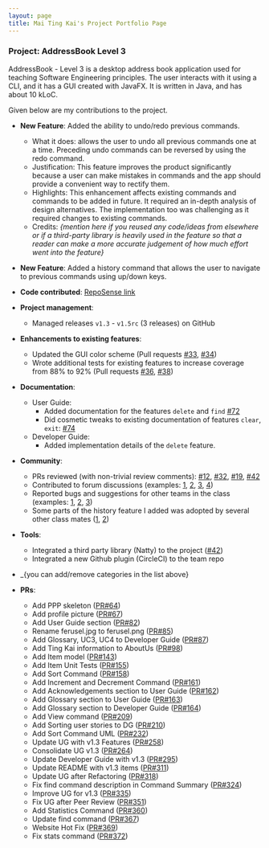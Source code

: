 ```yaml
---
layout: page
title: Mai Ting Kai's Project Portfolio Page
---
```


### Project: AddressBook Level 3

AddressBook - Level 3 is a desktop address book application used for teaching Software Engineering principles. The user interacts with it using a CLI, and it has a GUI created with JavaFX. It is written in Java, and has about 10 kLoC.

Given below are my contributions to the project.

* **New Feature**: Added the ability to undo/redo previous commands.

  * What it does: allows the user to undo all previous commands one at a time. Preceding undo commands can be reversed by using the redo command.
  * Justification: This feature improves the product significantly because a user can make mistakes in commands and the app should provide a convenient way to rectify them.
  * Highlights: This enhancement affects existing commands and commands to be added in future. It required an in-depth analysis of design alternatives. The implementation too was challenging as it required changes to existing commands.
  * Credits: _{mention here if you reused any code/ideas from elsewhere or if a third-party library is heavily used in the feature so that a reader can make a more accurate judgement of how much effort went into the feature}_

* **New Feature**: Added a history command that allows the user to navigate to previous commands using up/down keys.

* **Code contributed**: [RepoSense link]()

* **Project management**:

  * Managed releases `v1.3` - `v1.5rc` (3 releases) on GitHub

* **Enhancements to existing features**:

  * Updated the GUI color scheme (Pull requests [\#33](), [\#34]())
  * Wrote additional tests for existing features to increase coverage from 88% to 92% (Pull requests [\#36](), [\#38]())

* **Documentation**:

  * User Guide:
    * Added documentation for the features `delete` and `find` [\#72]()
    * Did cosmetic tweaks to existing documentation of features `clear`, `exit`: [\#74]()
  * Developer Guide:
    * Added implementation details of the `delete` feature.

* **Community**:

  * PRs reviewed (with non-trivial review comments): [\#12](), [\#32](), [\#19](), [\#42]()
  * Contributed to forum discussions (examples: [1](), [2](), [3](), [4]())
  * Reported bugs and suggestions for other teams in the class (examples: [1](), [2](), [3]())
  * Some parts of the history feature I added was adopted by several other class mates ([1](), [2]())

* **Tools**:
  * Integrated a third party library (Natty) to the project ([\#42]())
  * Integrated a new Github plugin (CircleCI) to the team repo
* \_{you can add/remove categories in the list above}

* **PRs**:
  * Add PPP skeleton ([PR#64](https://github.com/AY2223S1-CS2103T-W16-2/tp/pull/64))
  * Add profile picture ([PR#67](https://github.com/AY2223S1-CS2103T-W16-2/tp/pull/67))
  * Add User Guide section ([PR#82](https://github.com/AY2223S1-CS2103T-W16-2/tp/pull/82))
  * Rename ferusel.jpg to ferusel.png ([PR#85](https://github.com/AY2223S1-CS2103T-W16-2/tp/pull/85))
  * Add Glossary, UC3, UC4 to Developer Guide ([PR#87](https://github.com/AY2223S1-CS2103T-W16-2/tp/pull/87))
  * Add Ting Kai information to AboutUs ([PR#98](https://github.com/AY2223S1-CS2103T-W16-2/tp/pull/98))
  * Add Item model ([PR#143](https://github.com/AY2223S1-CS2103T-W16-2/tp/pull/143))
  * Add Item Unit Tests ([PR#155](https://github.com/AY2223S1-CS2103T-W16-2/tp/pull/155))
  * Add Sort Command ([PR#158](https://github.com/AY2223S1-CS2103T-W16-2/tp/pull/158))
  * Add Increment and Decrement Command ([PR#161](https://github.com/AY2223S1-CS2103T-W16-2/tp/pull/161))
  * Add Acknowledgements section to User Guide ([PR#162](https://github.com/AY2223S1-CS2103T-W16-2/tp/pull/162))
  * Add Glossary section to User Guide ([PR#163](https://github.com/AY2223S1-CS2103T-W16-2/tp/pull/163))
  * Add Glossary section to Developer Guide ([PR#164](https://github.com/AY2223S1-CS2103T-W16-2/tp/pull/164))
  * Add View command ([PR#209](https://github.com/AY2223S1-CS2103T-W16-2/tp/pull/209))
  * Add Sorting user stories to DG ([PR#210](https://github.com/AY2223S1-CS2103T-W16-2/tp/pull/210))
  * Add Sort Command UML ([PR#232](https://github.com/AY2223S1-CS2103T-W16-2/tp/pull/232))
  * Update UG with v1.3 Features ([PR#258](https://github.com/AY2223S1-CS2103T-W16-2/tp/pull/258))
  * Consolidate UG v1.3 ([PR#264](https://github.com/AY2223S1-CS2103T-W16-2/tp/pull/264))
  * Update Developer Guide with v1.3  ([PR#295](https://github.com/AY2223S1-CS2103T-W16-2/tp/pull/295))
  * Update README with v1.3 items ([PR#311](https://github.com/AY2223S1-CS2103T-W16-2/tp/pull/311))
  * Update UG after Refactoring ([PR#318](https://github.com/AY2223S1-CS2103T-W16-2/tp/pull/318))
  * Fix find command description in Command Summary ([PR#324](https://github.com/AY2223S1-CS2103T-W16-2/tp/pull/324))
  * Improve UG for v1.3 ([PR#335](https://github.com/AY2223S1-CS2103T-W16-2/tp/pull/335))
  * Fix UG after Peer Review ([PR#351](https://github.com/AY2223S1-CS2103T-W16-2/tp/pull/351))
  * Add Statistics Command ([PR#360](https://github.com/AY2223S1-CS2103T-W16-2/tp/pull/360))
  * Update find command ([PR#367](https://github.com/AY2223S1-CS2103T-W16-2/tp/pull/367))
  * Website Hot Fix ([PR#369](https://github.com/AY2223S1-CS2103T-W16-2/tp/pull/369))
  * Fix stats command ([PR#372](https://github.com/AY2223S1-CS2103T-W16-2/tp/pull/372))
